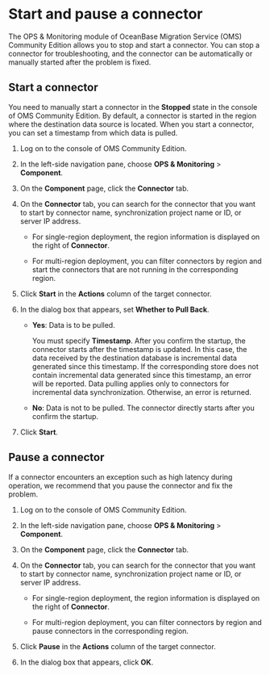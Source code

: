 # Start and pause a connector

The OPS & Monitoring module of OceanBase Migration Service (OMS) Community Edition allows you to stop and start a connector. You can stop a connector for troubleshooting, and the connector can be automatically or manually started after the problem is fixed. 

## Start a connector

You need to manually start a connector in the **Stopped** state in the console of OMS Community Edition. By default, a connector is started in the region where the destination data source is located. When you start a connector, you can set a timestamp from which data is pulled. 

1. Log on to the console of OMS Community Edition. 

2. In the left-side navigation pane, choose **OPS & Monitoring** > **Component**. 

3. On the **Component** page, click the **Connector** tab. 

4. On the **Connector** tab, you can search for the connector that you want to start by connector name, synchronization project name or ID, or server IP address. 

   * For single-region deployment, the region information is displayed on the right of **Connector**. 

   * For multi-region deployment, you can filter connectors by region and start the connectors that are not running in the corresponding region. 

5. Click **Start** in the **Actions** column of the target connector. 

6. In the dialog box that appears, set **Whether to Pull Back**. 

   * **Yes**: Data is to be pulled. 

      You must specify **Timestamp**. After you confirm the startup, the connector starts after the timestamp is updated. In this case, the data received by the destination database is incremental data generated since this timestamp. If the corresponding store does not contain incremental data generated since this timestamp, an error will be reported. Data pulling applies only to connectors for incremental data synchronization. Otherwise, an error is returned. 

   * **No**: Data is not to be pulled. The connector directly starts after you confirm the startup. 

7. Click **Start**. 

## Pause a connector

If a connector encounters an exception such as high latency during operation, we recommend that you pause the connector and fix the problem. 

1. Log on to the console of OMS Community Edition. 

2. In the left-side navigation pane, choose **OPS & Monitoring** > **Component**. 

3. On the **Component** page, click the **Connector** tab. 

4. On the **Connector** tab, you can search for the connector that you want to start by connector name, synchronization project name or ID, or server IP address. 

   * For single-region deployment, the region information is displayed on the right of **Connector**. 

   * For multi-region deployment, you can filter connectors by region and pause connectors in the corresponding region. 

5. Click **Pause** in the **Actions** column of the target connector. 

6. In the dialog box that appears, click **OK**. 
